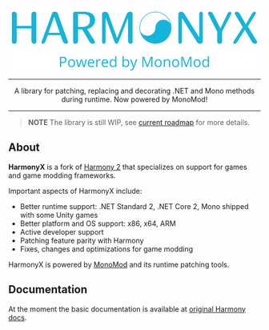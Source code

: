 <p align="center">
	<img src="./logo.png" alt="HarmonyX Logo" height="128" />
</p>

***

<p align="center">
	A library for patching, replacing and decorating .NET and Mono methods during runtime. Now powered by MonoMod!
</p>

***

> **NOTE**
> The library is still WIP, see [current roadmap](https://github.com/BepInEx/HarmonyX/issues/2) for more details.

## About

**HarmonyX** is a fork of [Harmony 2](https://github.com/pardeike/Harmony) that specializes on support for games and game modding frameworks.

Important aspects of HarmonyX include:

* Better runtime support: .NET Standard 2, .NET Core 2, Mono shipped with some Unity games
* Better platform and OS support: x86, x64, ARM
* Active developer support
* Patching feature parity with Harmony
* Fixes, changes and optimizations for game modding

HarmonyX is powered by [MonoMod](https://github.com/MonoMod) and its runtime patching tools.

## Documentation

At the moment the basic documentation is available at [original Harmony docs](http://pardeike.github.io/Harmony).